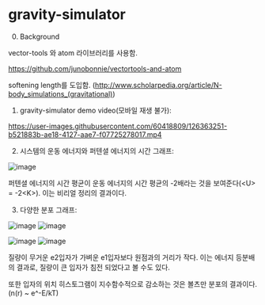 # gravity-simulator


0. Background

vector-tools 와 atom 라이브러리를 사용함.

https://github.com/junobonnie/vectortools-and-atom

softening length를 도입함. (http://www.scholarpedia.org/article/N-body_simulations_(gravitational))



1. gravity-simulator demo video(모바일 재생 불가):

https://user-images.githubusercontent.com/60418809/126363251-b521883b-ae18-4127-aae7-f07725278017.mp4



2. 시스템의 운동 에너지와 퍼텐셜 에너지의 시간 그래프:

![image](https://user-images.githubusercontent.com/60418809/126363312-3b4a1494-a6cb-4aab-9403-798d3ee06906.png)

퍼텐셜 에너지의 시간 평균이 운동 에너지의 시간 평균의 -2배라는 것을 보여준다(\<U> = -2\<K>). 이는 비리얼 정리의 결과이다.



3. 다양한 분포 그래프:
  
![image](https://user-images.githubusercontent.com/60418809/126363344-bf51f346-a118-4752-87ab-4b618eb24140.png) ![image](https://user-images.githubusercontent.com/60418809/126363373-ad6442a4-974c-45af-8ced-915a325ddc39.png)

![image](https://user-images.githubusercontent.com/60418809/126363401-2024f174-dc03-4735-be7c-0a137ae93e22.png) ![image](https://user-images.githubusercontent.com/60418809/126363417-d586ed6f-b9b2-4496-bacf-252aaea3cf40.png)
  
질량이 무거운 e2입자가 가벼운 e1입자보다 원점과의 거리가 작다. 이는 에너지 등분배의 결과로, 질량이 큰 입자가 침전 되었다고 볼 수도 있다.
  
또한 입자의 위치 히스토그램이 지수함수적으로 감소하는 것은 볼츠만 분포의 결과이다. (n(r) ~ e^-E/kT)
